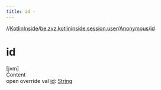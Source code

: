 ```yaml
---
title: id -
---
```

//[KotlinInside](../../index.md)/[be.zvz.kotlininside.session.user](../index.md)/[Anonymous](index.md)/[id](id.md)



# id  
[jvm]  
Content  
open override val [id](id.md): [String](https://kotlinlang.org/api/latest/jvm/stdlib/kotlin/-string/index.html)  



